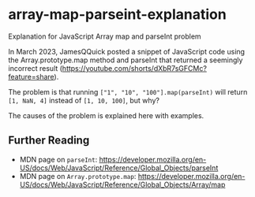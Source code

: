 # array-map-parseint-explanation
Explanation for JavaScript Array map and parseInt problem

In March 2023, JamesQQuick posted a snippet of JavaScript code using the Array.prototype.map method and parseInt that returned a seemingly incorrect result (https://youtube.com/shorts/dXbR7sGFCMc?feature=share).

The problem is that running `["1", "10", "100"].map(parseInt)` will return `[1, NaN, 4]` instead of `[1, 10, 100]`, but why? 

The causes of the problem is explained here with examples.

## Further Reading
- MDN page on `parseInt`: https://developer.mozilla.org/en-US/docs/Web/JavaScript/Reference/Global_Objects/parseInt
- MDN page on `Array.prototype.map`: https://developer.mozilla.org/en-US/docs/Web/JavaScript/Reference/Global_Objects/Array/map
